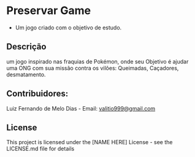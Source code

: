 # Preservar Game

- Um jogo criado com o objetivo de estudo.

## Descrição

um jogo inspirado nas fraquias de Pokémon, onde seu Objetivo é ajudar uma ONG com sua missão contra os vilões: Queimadas, Caçadores, desmatamento.



## Contribuidores:

Luiz Fernando de Melo Dias - Email: [valitio999@gmail.com](https://mail.google.com/mail/u/0/#inbox)

## License

This project is licensed under the [NAME HERE] License - see the LICENSE.md file for details

